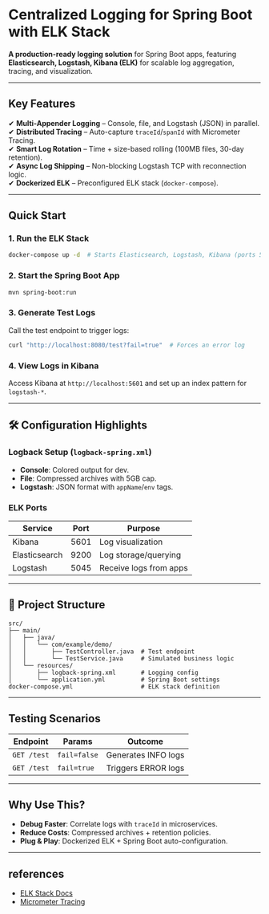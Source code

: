 # Centralized Logging for Spring Boot with ELK Stack  
**A production-ready logging solution** for Spring Boot apps, featuring **Elasticsearch, Logstash, Kibana (ELK)** for scalable log aggregation, tracing, and visualization.  

---

## Key Features  
✔ **Multi-Appender Logging** – Console, file, and Logstash (JSON) in parallel.  
✔ **Distributed Tracing** – Auto-capture `traceId`/`spanId` with Micrometer Tracing.  
✔ **Smart Log Rotation** – Time + size-based rolling (100MB files, 30-day retention).  
✔ **Async Log Shipping** – Non-blocking Logstash TCP with reconnection logic.  
✔ **Dockerized ELK** – Preconfigured ELK stack (`docker-compose`).  

---

## Quick Start  

### 1. Run the ELK Stack  
```bash
docker-compose up -d  # Starts Elasticsearch, Logstash, Kibana (ports 5601, 9200, 5045)
```

### 2. Start the Spring Boot App  
```bash
mvn spring-boot:run
```

### 3. Generate Test Logs  
Call the test endpoint to trigger logs:  
```bash
curl "http://localhost:8080/test?fail=true"  # Forces an error log
```

### 4. View Logs in Kibana  
Access Kibana at `http://localhost:5601` and set up an index pattern for `logstash-*`.  

---

## 🛠️ Configuration Highlights  
### **Logback Setup** (`logback-spring.xml`)  
- **Console**: Colored output for dev.  
- **File**: Compressed archives with 5GB cap.  
- **Logstash**: JSON format with `appName`/`env` tags.  

### **ELK Ports**  
| Service       | Port | Purpose                |  
|---------------|------|------------------------|  
| Kibana        | 5601 | Log visualization       |  
| Elasticsearch | 9200 | Log storage/querying    |  
| Logstash      | 5045 | Receive logs from apps  |  

---

## 📂 Project Structure  
```
src/  
├── main/  
│   ├── java/  
│   │   └── com/example/demo/  
│   │       ├── TestController.java  # Test endpoint  
│   │       └── TestService.java     # Simulated business logic  
│   └── resources/  
│       ├── logback-spring.xml       # Logging config  
│       └── application.yml          # Spring Boot settings  
docker-compose.yml                   # ELK stack definition  
```

---

## Testing Scenarios  
| Endpoint          | Params             | Outcome                     |  
|-------------------|--------------------|-----------------------------|  
| `GET /test`       | `fail=false`       | Generates INFO logs         |  
| `GET /test`       | `fail=true`        | Triggers ERROR logs         |  

---

## Why Use This?  
- **Debug Faster**: Correlate logs with `traceId` in microservices.  
- **Reduce Costs**: Compressed archives + retention policies.  
- **Plug & Play**: Dockerized ELK + Spring Boot auto-configuration.  

---

## references
- [ELK Stack Docs](https://www.elastic.co/guide/index.html)  
- [Micrometer Tracing](https://micrometer.io/docs/tracing)  
